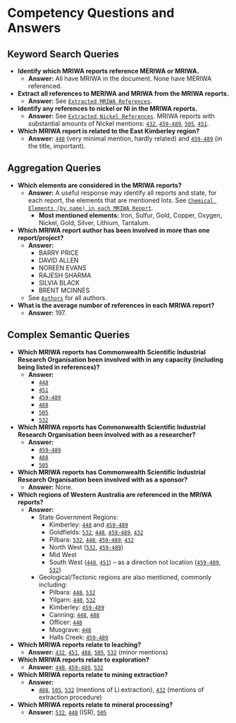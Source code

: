 # Competency Questions and Answers

## Keyword Search Queries
- **Identify which MRIWA reports reference MERIWA or MRIWA.**
  - **Answer:** All have MRIWA in the document. None have MERIWA referenced.
- **Extract all references to MERIWA and MRIWA from the MRIWA reports.**
  - **Answer:** See [`Extracted MRIWA References`](https://github.com/nlp-tlp/KGschema_eval_4GraphRAG/blob/main/data/mriwa_cqa/mriwa_references.md).
- **Identify any references to nickel or Ni in the MRIWA reports.**
  - **Answer:** See [`Extracted Nickel References`](https://github.com/nlp-tlp/KGschema_eval_4GraphRAG/blob/main/data/mriwa_cqa/nickel_references.md). MRIWA reports with substantial amounts of Nickel mentions: [`432`](https://github.com/nlp-tlp/KGschema_eval_4GraphRAG/tree/main/data/mriwa_report_subset_txt/Final-Report_432_MRIWA_M0432.txt), [`459-489`](https://github.com/nlp-tlp/KGschema_eval_4GraphRAG/tree/main/data/mriwa_report_subset_txt/Final-Report_459-489_MRIWA_M0459-M0484.txt), [`505`](https://github.com/nlp-tlp/KGschema_eval_4GraphRAG/tree/main/data/mriwa_report_subset_txt/Final-Report_505_MRIWA_M0505.txt), [`451`](https://github.com/nlp-tlp/KGschema_eval_4GraphRAG/tree/main/data/mriwa_report_subset_txt/Final-Report_451_MRIWA_M0451.txt).
- **Which MRIWA report is related to the East Kimberley region?**
  - **Answer:** [`448`](https://github.com/nlp-tlp/KGschema_eval_4GraphRAG/tree/main/data/mriwa_report_subset_txt/Final-Report_448_MRIWA_M0448.txt) (very minimal mention, hardly related) and [`459-489`](https://github.com/nlp-tlp/KGschema_eval_4GraphRAG/tree/main/data/mriwa_report_subset_txt/Final-Report_459-489_MRIWA_M0459-M0484.txt) (in the title, important).

## Aggregation Queries

- **Which elements are considered in the MRIWA reports?**
  - **Answer:** A useful response may identify all reports and state, for each report, the elements that are mentioned lots. See [`Chemical Elements (by name) in each MRIWA Report`](https://github.com/nlp-tlp/KGschema_eval_4GraphRAG/blob/main/data/mriwa_cqa/chemical_elements.md). 
    - **Most mentioned elements:** Iron, Sulfur, Gold, Copper, Oxygen, Nickel, Gold, Silver, Lithium, Tantalum.
- **Which MRIWA report author has been involved in more than one report/project?**
  - **Answer:** 
    - BARRY PRICE  
    - DAVID ALLEN  
    - NOREEN EVANS  
    - RAJESH SHARMA  
    - SILVIA BLACK  
    - BRENT MCINNES
  - See [`Authors`](https://github.com/nlp-tlp/KGschema_eval_4GraphRAG/blob/main/data/mriwa_cqa/authors.md) for all authors.
- **What is the average number of references in each MRIWA report?**
  - **Answer:** 197.

## Complex Semantic Queries

- **Which MRIWA reports has Commonwealth Scientific Industrial Research Organisation been involved with in any capacity (including being listed in references)?**
  - **Answer:** 
    - [`448`](https://github.com/nlp-tlp/KGschema_eval_4GraphRAG/tree/main/data/mriwa_report_subset_txt/Final-Report_448_MRIWA_M0448.txt)
    - [`451`](https://github.com/nlp-tlp/KGschema_eval_4GraphRAG/tree/main/data/mriwa_report_subset_txt/Final-Report_451_MRIWA_M0451.txt)
    - [`459-489`](https://github.com/nlp-tlp/KGschema_eval_4GraphRAG/tree/main/data/mriwa_report_subset_txt/Final-Report_459-489_MRIWA_M0459-M0484.txt)
    - [`488`](https://github.com/nlp-tlp/KGschema_eval_4GraphRAG/tree/main/data/mriwa_report_subset_txt/Final-Report_488_MRIWA_M0488.txt)
    - [`505`](https://github.com/nlp-tlp/KGschema_eval_4GraphRAG/tree/main/data/mriwa_report_subset_txt/Final-Report_505_MRIWA_M0505.txt)
    - [`532`](https://github.com/nlp-tlp/KGschema_eval_4GraphRAG/tree/main/data/mriwa_report_subset_txt/Final-Report_532_MRIWA_M0532.txt)
- **Which MRIWA reports has Commonwealth Scientific Industrial Research Organisation been involved with as a researcher?**
  - **Answer:**
    - [`459-489`](https://github.com/nlp-tlp/KGschema_eval_4GraphRAG/tree/main/data/mriwa_report_subset_txt/Final-Report_459-489_MRIWA_M0459-M0484.txt)
    - [`488`](https://github.com/nlp-tlp/KGschema_eval_4GraphRAG/tree/main/data/mriwa_report_subset_txt/Final-Report_488_MRIWA_M0488.txt)
    - [`505`](https://github.com/nlp-tlp/KGschema_eval_4GraphRAG/tree/main/data/mriwa_report_subset_txt/Final-Report_505_MRIWA_M0505.txt)
- **Which MRIWA reports has Commonwealth Scientific Industrial Research Organisation been involved with as a sponsor?**
  - **Answer:** None.
- **Which regions of Western Australia are referenced in the MRIWA reports?**
  - **Answer:** 
    - State Government Regions:
      - Kimberley: [`448`](https://github.com/nlp-tlp/KGschema_eval_4GraphRAG/tree/main/data/mriwa_report_subset_txt/Final-Report_448_MRIWA_M0448.txt) and [`459-489`](https://github.com/nlp-tlp/KGschema_eval_4GraphRAG/tree/main/data/mriwa_report_subset_txt/Final-Report_459-489_MRIWA_M0459-M0484.txt)
      - Goldfields: [`532`](https://github.com/nlp-tlp/KGschema_eval_4GraphRAG/tree/main/data/mriwa_report_subset_txt/Final-Report_532_MRIWA_M0532.txt), [`448`](https://github.com/nlp-tlp/KGschema_eval_4GraphRAG/tree/main/data/mriwa_report_subset_txt/Final-Report_448_MRIWA_M0448.txt), [`459-489`](https://github.com/nlp-tlp/KGschema_eval_4GraphRAG/tree/main/data/mriwa_report_subset_txt/Final-Report_459-489_MRIWA_M0459-M0484.txt), [`432`](https://github.com/nlp-tlp/KGschema_eval_4GraphRAG/tree/main/data/mriwa_report_subset_txt/Final-Report_432_MRIWA_M0432.txt)
      - Pilbara: [`532`](https://github.com/nlp-tlp/KGschema_eval_4GraphRAG/tree/main/data/mriwa_report_subset_txt/Final-Report_532_MRIWA_M0532.txt), [`448`](https://github.com/nlp-tlp/KGschema_eval_4GraphRAG/tree/main/data/mriwa_report_subset_txt/Final-Report_448_MRIWA_M0448.txt), [`459-489`](https://github.com/nlp-tlp/KGschema_eval_4GraphRAG/tree/main/data/mriwa_report_subset_txt/Final-Report_459-489_MRIWA_M0459-M0484.txt), [`432`](https://github.com/nlp-tlp/KGschema_eval_4GraphRAG/tree/main/data/mriwa_report_subset_txt/Final-Report_432_MRIWA_M0432.txt)
      - North West ([`532`](https://github.com/nlp-tlp/KGschema_eval_4GraphRAG/tree/main/data/mriwa_report_subset_txt/Final-Report_532_MRIWA_M0532.txt), [`459-489`](https://github.com/nlp-tlp/KGschema_eval_4GraphRAG/tree/main/data/mriwa_report_subset_txt/Final-Report_459-489_MRIWA_M0459-M0484.txt))
      - Mid West
      - South West ([`448`](https://github.com/nlp-tlp/KGschema_eval_4GraphRAG/tree/main/data/mriwa_report_subset_txt/Final-Report_448_MRIWA_M0448.txt), [`451`](https://github.com/nlp-tlp/KGschema_eval_4GraphRAG/tree/main/data/mriwa_report_subset_txt/Final-Report_451_MRIWA_M0451.txt)) – as a direction not location ([`459-489`](https://github.com/nlp-tlp/KGschema_eval_4GraphRAG/tree/main/data/mriwa_report_subset_txt/Final-Report_459-489_MRIWA_M0459-M0484.txt), [`532`](https://github.com/nlp-tlp/KGschema_eval_4GraphRAG/tree/main/data/mriwa_report_subset_txt/Final-Report_532_MRIWA_M0532.txt))
    - Geological/Tectonic regions are also mentioned, commonly including:
      - Pilbara: [`448`](https://github.com/nlp-tlp/KGschema_eval_4GraphRAG/tree/main/data/mriwa_report_subset_txt/Final-Report_448_MRIWA_M0448.txt), [`532`](https://github.com/nlp-tlp/KGschema_eval_4GraphRAG/tree/main/data/mriwa_report_subset_txt/Final-Report_532_MRIWA_M0532.txt)
      - Yilgarn: [`448`](https://github.com/nlp-tlp/KGschema_eval_4GraphRAG/tree/main/data/mriwa_report_subset_txt/Final-Report_448_MRIWA_M0448.txt), [`532`](https://github.com/nlp-tlp/KGschema_eval_4GraphRAG/tree/main/data/mriwa_report_subset_txt/Final-Report_532_MRIWA_M0532.txt)
      - Kimberley: [`459-489`](https://github.com/nlp-tlp/KGschema_eval_4GraphRAG/tree/main/data/mriwa_report_subset_txt/Final-Report_459-489_MRIWA_M0459-M0484.txt)
      - Canning: [`448`](https://github.com/nlp-tlp/KGschema_eval_4GraphRAG/tree/main/data/mriwa_report_subset_txt/Final-Report_448_MRIWA_M0448.txt), [`488`](https://github.com/nlp-tlp/KGschema_eval_4GraphRAG/tree/main/data/mriwa_report_subset_txt/Final-Report_488_MRIWA_M0488.txt)
      - Officer: [`448`](https://github.com/nlp-tlp/KGschema_eval_4GraphRAG/tree/main/data/mriwa_report_subset_txt/Final-Report_448_MRIWA_M0448.txt)
      - Musgrave: [`448`](https://github.com/nlp-tlp/KGschema_eval_4GraphRAG/tree/main/data/mriwa_report_subset_txt/Final-Report_448_MRIWA_M0448.txt)
      - Halls Creek: [`459-489`](https://github.com/nlp-tlp/KGschema_eval_4GraphRAG/tree/main/data/mriwa_report_subset_txt/Final-Report_459-489_MRIWA_M0459-M0484.txt)
- **Which MRIWA reports relate to leaching?**
  - **Answer:** [`432`](https://github.com/nlp-tlp/KGschema_eval_4GraphRAG/tree/main/data/mriwa_report_subset_txt/Final-Report_432_MRIWA_M0432.txt), [`451`](https://github.com/nlp-tlp/KGschema_eval_4GraphRAG/tree/main/data/mriwa_report_subset_txt/Final-Report_451_MRIWA_M0451.txt), [`488`](https://github.com/nlp-tlp/KGschema_eval_4GraphRAG/tree/main/data/mriwa_report_subset_txt/Final-Report_488_MRIWA_M0488.txt), [`505`](https://github.com/nlp-tlp/KGschema_eval_4GraphRAG/tree/main/data/mriwa_report_subset_txt/Final-Report_505_MRIWA_M0505.txt), [`532`](https://github.com/nlp-tlp/KGschema_eval_4GraphRAG/tree/main/data/mriwa_report_subset_txt/Final-Report_532_MRIWA_M0532.txt) (minor mentions)
- **Which MRIWA reports relate to exploration?**
  - **Answer:** [`448`](https://github.com/nlp-tlp/KGschema_eval_4GraphRAG/tree/main/data/mriwa_report_subset_txt/Final-Report_448_MRIWA_M0448.txt), [`459-489`](https://github.com/nlp-tlp/KGschema_eval_4GraphRAG/tree/main/data/mriwa_report_subset_txt/Final-Report_459-489_MRIWA_M0459-M0484.txt), [`532`](https://github.com/nlp-tlp/KGschema_eval_4GraphRAG/tree/main/data/mriwa_report_subset_txt/Final-Report_532_MRIWA_M0532.txt)
- **Which MRIWA reports relate to mining extraction?**
  - **Answer:** 
    - [`488`](https://github.com/nlp-tlp/KGschema_eval_4GraphRAG/tree/main/data/mriwa_report_subset_txt/Final-Report_488_MRIWA_M0488.txt), [`505`](https://github.com/nlp-tlp/KGschema_eval_4GraphRAG/tree/main/data/mriwa_report_subset_txt/Final-Report_505_MRIWA_M0505.txt), [`532`](https://github.com/nlp-tlp/KGschema_eval_4GraphRAG/tree/main/data/mriwa_report_subset_txt/Final-Report_532_MRIWA_M0532.txt) (mentions of Li extraction), [`432`](https://github.com/nlp-tlp/KGschema_eval_4GraphRAG/tree/main/data/mriwa_report_subset_txt/Final-Report_432_MRIWA_M0432.txt) (mentions of extraction procedure)
- **Which MRIWA reports relate to mineral processing?**
  - **Answer:** [`532`](https://github.com/nlp-tlp/KGschema_eval_4GraphRAG/tree/main/data/mriwa_report_subset_txt/Final-Report_532_MRIWA_M0532.txt), [`448`](https://github.com/nlp-tlp/KGschema_eval_4GraphRAG/tree/main/data/mriwa_report_subset_txt/Final-Report_448_MRIWA_M0448.txt) (ISR), [`505`](https://github.com/nlp-tlp/KGschema_eval_4GraphRAG/tree/main/data/mriwa_report_subset_txt/Final-Report_505_MRIWA_M0505.txt)

